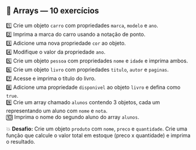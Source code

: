 ## 📂 Arrays — 10 exercícios

1️⃣ Crie um objeto `carro` com propriedades `marca`, `modelo` e `ano`.  
2️⃣ Imprima a marca do carro usando a notação de ponto.  
3️⃣ Adicione uma nova propriedade `cor` ao objeto.  
4️⃣ Modifique o valor da propriedade `ano`.  
5️⃣ Crie um objeto `pessoa` com propriedades `nome` e `idade` e imprima ambos.  
6️⃣ Crie um objeto `livro` com propriedades `titulo`, `autor` e `paginas`.  
7️⃣ Acesse e imprima o título do livro.  
8️⃣ Adicione uma propriedade `disponivel` ao objeto `livro` e defina como `true`.  
9️⃣ Crie um array chamado `alunos` contendo 3 objetos, cada um representando um aluno com `nome` e `nota`.  
🔟 Imprima o nome do segundo aluno do array `alunos`.

💥 **Desafio:** Crie um objeto `produto` com `nome`, `preco` e `quantidade`. Crie uma função que calcule o valor total em estoque (preco x quantidade) e imprima o resultado.
